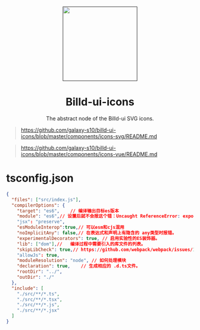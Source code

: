 <p align="center">
  <a href="">
    <img
      width="200"
      src="http://thirdqq.qlogo.cn/g?b=oidb&k=oYtOZYZxRicDmv3WsaGKXFQ&s=640&t=1618498456"
    />
  </a>
</p>

<h1 align="center">
  Billd-ui-icons
</h1>

<div align="center">
The abstract node of the Billd-ui SVG icons.
</div>

> https://github.com/galaxy-s10/billd-ui-icons/blob/master/components/icons-svg/README.md

> https://github.com/galaxy-s10/billd-ui-icons/blob/master/components/icons-vue/README.md

# tsconfig.json

```json
{
  "files": ["src/index.js"],
  "compilerOptions": {
    "target": "es6",	// 编译输出目标es版本
    "module": "es6",// 设置后就不会报这个错：Uncaught ReferenceError: exports is not defined
    "jsx": "preserve",
    "esModuleInterop":true,// 可以esm和cjs混用
    "noImplicitAny": false,// 在表达式和声明上有隐含的 any类型时报错。
    "experimentalDecorators": true,	// 启用实验性的ES装饰器。
    "lib": ["dom"],//	编译过程中需要引入的库文件的列表。
    "skipLibCheck": true,// https://github.com/webpack/webpack/issues/12185
    "allowJs": true,
    "moduleResolution": "node",	// 如何处理模块
    "declaration": true,	// 生成相应的 .d.ts文件。
    "rootDir": "../",
    "outDir": "./"
  },
  "include": [
    "./src/**/*.ts",
    "./src/**/*.tsx",
    "./src/**/*.js",
    "./src/**/*.jsx"
  ]
}

```